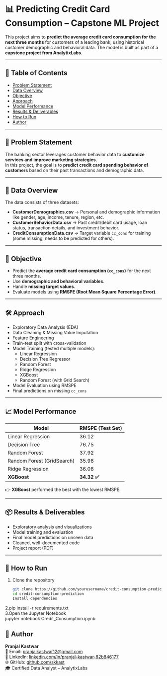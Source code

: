 # 📊 Predicting Credit Card Consumption – Capstone ML Project  

This project aims to **predict the average credit card consumption for the next three months** for customers of a leading bank, using historical customer demographic and behavioral data. The model is built as part of a **capstone project from AnalytixLabs**.  

---

## 📌 Table of Contents  
- [Problem Statement](#-problem-statement)  
- [Data Overview](#-data-overview)  
- [Objective](#-objective)  
- [Approach](#-approach)  
- [Model Performance](#-model-performance)  
- [Results & Deliverables](#-results--deliverables)  
- [How to Run](#-how-to-run)  
- [Author](#-author)  

---

## 🧠 Problem Statement  
The banking sector leverages customer behavior data to **customize services and improve marketing strategies**.  
In this project, the goal is to **predict credit card spending behavior of customers** based on their past transactions and demographic data.  

---

## 📂 Data Overview  
The data consists of three datasets:  
- **CustomerDemographics.csv** → Personal and demographic information like gender, age, income, tenure, region, etc.  
- **CustomerBehaviorData.csv** → Past credit/debit card usage, loan status, transaction details, and investment behavior.  
- **CreditConsumptionData.csv** → Target variable `cc_cons` for training (some missing, needs to be predicted for others).  

---

## 🎯 Objective  
- Predict the **average credit card consumption (`cc_cons`)** for the next three months.  
- Use **demographic and behavioral variables**.  
- Handle **missing target values**.  
- Evaluate models using **RMSPE (Root Mean Square Percentage Error)**.  

---

## 🛠️ Approach  
- Exploratory Data Analysis (EDA)  
- Data Cleaning & Missing Value Imputation  
- Feature Engineering  
- Train-test split with cross-validation  
- Model Training (tested multiple models):  
  - Linear Regression  
  - Decision Tree Regressor  
  - Random Forest  
  - Ridge Regression  
  - XGBoost  
  - Random Forest (with Grid Search)  
- Model Evaluation using RMSPE  
- Final predictions on missing `cc_cons`  

---

## 📈 Model Performance  

| Model                      | RMSPE (Test Set) |
|----------------------------|------------------|
| Linear Regression          | 36.12            |
| Decision Tree              | 76.75            |
| Random Forest              | 37.92            |
| Random Forest (GridSearch) | 35.98            |
| Ridge Regression           | 36.08            |
| **XGBoost**                | **34.32 ✅**     |

👉 **XGBoost** performed the best with the lowest RMSPE.  

---

## 📦 Results & Deliverables  
- Exploratory analysis and visualizations  
- Model training and evaluation  
- Final model predictions on unseen data  
- Cleaned, well-documented code  
- Project report (PDF)  

---

## 🚀 How to Run  

1. Clone the repository  
   ```bash
   git clone https://github.com/yourusername/credit-consumption-prediction.git
   cd credit-consumption-prediction
   Install dependencies  
2.pip install -r requirements.txt  
3.Open the Jupyter Notebook  
jupyter notebook Credit_Consumption.ipynb  

## 👤 Author
**Pranjal Kastwar**  
📧 Email: pranjalkastwar12@gmail.com  
🔗 LinkedIn: [linkedin.com/in/pranjal-kastwar-82b846177](https://www.linkedin.com/in/pranjal-kastwar-82b846177)  
🌐 GitHub: [github.com/skkast](https://github.com/skkast)  
🎓 Certified Data Analyst – AnalytixLabs



